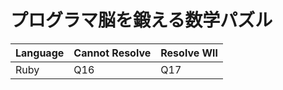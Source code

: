 # プログラマ脳を鍛える数学パズル

| Language | Cannot Resolve | Resolve Wll |
| -------- | -------------- | ----------- |
| Ruby     | Q16            | Q17         |
